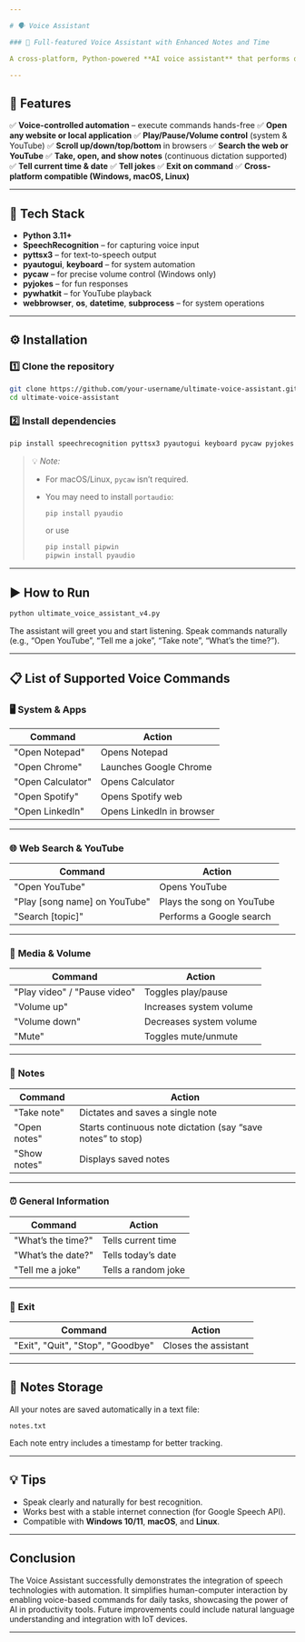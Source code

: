 ```yaml
---

# 🗣️ Voice Assistant 

### 🚀 Full-featured Voice Assistant with Enhanced Notes and Time

A cross-platform, Python-powered **AI voice assistant** that performs daily automation tasks — from opening apps and websites to controlling system volume, managing notes, playing YouTube songs, telling jokes, and much more.

---
```


## 🌟 Features

✅ **Voice-controlled automation** – execute commands hands-free
✅ **Open any website or local application**
✅ **Play/Pause/Volume control** (system & YouTube)
✅ **Scroll up/down/top/bottom** in browsers
✅ **Search the web or YouTube**
✅ **Take, open, and show notes** (continuous dictation supported)
✅ **Tell current time & date**
✅ **Tell jokes**
✅ **Exit on command**
✅ **Cross-platform compatible (Windows, macOS, Linux)**

---

## 🧠 Tech Stack

* **Python 3.11+**
* **SpeechRecognition** – for capturing voice input
* **pyttsx3** – for text-to-speech output
* **pyautogui**, **keyboard** – for system automation
* **pycaw** – for precise volume control (Windows only)
* **pyjokes** – for fun responses
* **pywhatkit** – for YouTube playback
* **webbrowser**, **os**, **datetime**, **subprocess** – for system operations

---

## ⚙️ Installation

### 1️⃣ Clone the repository

```bash
git clone https://github.com/your-username/ultimate-voice-assistant.git
cd ultimate-voice-assistant
```

### 2️⃣ Install dependencies

```bash
pip install speechrecognition pyttsx3 pyautogui keyboard pycaw pyjokes pywhatkit comtypes
```

> 💡 *Note:*
>
> * For macOS/Linux, `pycaw` isn’t required.
> * You may need to install `portaudio`:
>
>   ```bash
>   pip install pyaudio
>   ```
>
>   or use
>
>   ```bash
>   pip install pipwin
>   pipwin install pyaudio
>   ```

---

## ▶️ How to Run

```bash
python ultimate_voice_assistant_v4.py
```

The assistant will greet you and start listening.
Speak commands naturally (e.g., “Open YouTube”, “Tell me a joke”, “Take note”, “What’s the time?”).

---

## 📋 List of Supported Voice Commands

### 🖥️ **System & Apps**

| Command           | Action                    |
| ----------------- | ------------------------- |
| "Open Notepad"    | Opens Notepad             |
| "Open Chrome"     | Launches Google Chrome    |
| "Open Calculator" | Opens Calculator          |
| "Open Spotify"    | Opens Spotify web         |
| "Open LinkedIn"   | Opens LinkedIn in browser |

---

### 🌐 **Web Search & YouTube**

| Command                       | Action                    |
| ----------------------------- | ------------------------- |
| "Open YouTube"                | Opens YouTube             |
| "Play [song name] on YouTube" | Plays the song on YouTube |
| "Search [topic]"              | Performs a Google search  |

---

### 🎵 **Media & Volume**

| Command                      | Action                  |
| ---------------------------- | ----------------------- |
| "Play video" / "Pause video" | Toggles play/pause      |
| "Volume up"                  | Increases system volume |
| "Volume down"                | Decreases system volume |
| "Mute"                       | Toggles mute/unmute     |

---

### 📝 **Notes**

| Command      | Action                                                      |
| ------------ | ----------------------------------------------------------- |
| "Take note"  | Dictates and saves a single note                            |
| "Open notes" | Starts continuous note dictation (say “save notes” to stop) |
| "Show notes" | Displays saved notes                                        |

---

### ⏰ **General Information**

| Command            | Action              |
| ------------------ | ------------------- |
| "What’s the time?" | Tells current time  |
| "What’s the date?" | Tells today’s date  |
| "Tell me a joke"   | Tells a random joke |

---

### 🚪 **Exit**

| Command                           | Action               |
| --------------------------------- | -------------------- |
| "Exit", "Quit", "Stop", "Goodbye" | Closes the assistant |

---

## 🧾 Notes Storage

All your notes are saved automatically in a text file:

```
notes.txt
```

Each note entry includes a timestamp for better tracking.

---

## 💡 Tips

* Speak clearly and naturally for best recognition.
* Works best with a stable internet connection (for Google Speech API).
* Compatible with **Windows 10/11**, **macOS**, and **Linux**.

---
## Conclusion

The Voice Assistant successfully demonstrates the integration of speech technologies with automation. It simplifies human-computer interaction by enabling voice-based commands for daily tasks, showcasing the power of AI in productivity tools. Future improvements could include natural language understanding and integration with IoT devices.

---
